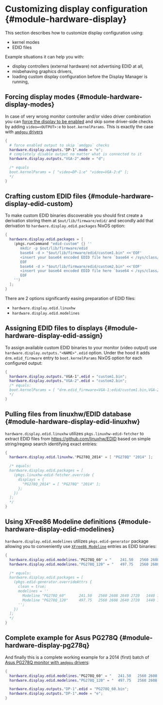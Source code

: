 # Customizing display configuration {#module-hardware-display}

This section describes how to customize display configuration using:
- kernel modes
- EDID files

Example situations it can help you with:
- display controllers (external hardware) not advertising EDID at all,
- misbehaving graphics drivers,
- loading custom display configuration before the Display Manager is running,

## Forcing display modes {#module-hardware-display-modes}

In case of very wrong monitor controller and/or video driver combination you can
[force the display to be enabled](https://mjmwired.net/kernel/Documentation/fb/modedb.txt#41)
and skip some driver-side checks by adding `video=<OUTPUT>:e` to `boot.kernelParams`.
This is exactly the case with [`amdgpu` drivers](https://gitlab.freedesktop.org/drm/amd/-/issues/615#note_1987392)

```nix
{
  # force enabled output to skip `amdgpu` checks
  hardware.display.outputs."DP-1".mode = "e";
  # completely disable output no matter what is connected to it
  hardware.display.outputs."VGA-2".mode = "d";

  /* equals
  boot.kernelParams = [ "video=DP-1:e" "video=VGA-2:d" ];
  */
}
```

## Crafting custom EDID files {#module-hardware-display-edid-custom}

To make custom EDID binaries discoverable you should first create a derivation storing them at
`$out/lib/firmware/edid/` and secondly add that derivation to `hardware.display.edid.packages` NixOS option:

```nix
{
  hardware.display.edid.packages = [
    (pkgs.runCommand "edid-custom" {} ''
       mkdir -p $out/lib/firmware/edid
       base64 -d > "$out/lib/firmware/edid/custom1.bin" <<'EOF'
       <insert your base64 encoded EDID file here `base64 < /sys/class/drm/card0-.../edid`>
       EOF
       base64 -d > "$out/lib/firmware/edid/custom2.bin" <<'EOF'
       <insert your base64 encoded EDID file here `base64 < /sys/class/drm/card1-.../edid`>
       EOF
    '')
  ];
}
```

There are 2 options significantly easing preparation of EDID files:
- `hardware.display.edid.linuxhw`
- `hardware.display.edid.modelines`

## Assigning EDID files to displays {#module-hardware-display-edid-assign}

To assign available custom EDID binaries to your monitor (video output) use `hardware.display.outputs."<NAME>".edid` option.
Under the hood it adds `drm.edid_firmware` entry to `boot.kernelParams` NixOS option for each configured output:

```nix
{
  hardware.display.outputs."VGA-1".edid = "custom1.bin";
  hardware.display.outputs."VGA-2".edid = "custom2.bin";
  /* equals:
  boot.kernelParams = [ "drm.edid_firmware=VGA-1:edid/custom1.bin,VGA-2:edid/custom2.bin" ];
  */
}
```

## Pulling files from linuxhw/EDID database {#module-hardware-display-edid-linuxhw}

`hardware.display.edid.linuxhw` utilizes `pkgs.linuxhw-edid-fetcher` to extract EDID files
from https://github.com/linuxhw/EDID based on simple string/regexp search identifying exact entries:

```nix
{
  hardware.display.edid.linuxhw."PG278Q_2014" = [ "PG278Q" "2014" ];

  /* equals:
  hardware.display.edid.packages = [
    (pkgs.linuxhw-edid-fetcher.override {
      displays = {
        "PG278Q_2014" = [ "PG278Q" "2014" ];
      };
    })
  ];
  */
}
```


## Using XFree86 Modeline definitions {#module-hardware-display-edid-modelines}

`hardware.display.edid.modelines` utilizes `pkgs.edid-generator` package allowing you to
conveniently use [`XFree86 Modeline`](https://en.wikipedia.org/wiki/XFree86_Modeline) entries as EDID binaries:

```nix
{
  hardware.display.edid.modelines."PG278Q_60" = "    241.50   2560 2608 2640 2720   1440 1443 1448 1481   -hsync +vsync";
  hardware.display.edid.modelines."PG278Q_120" = "   497.75   2560 2608 2640 2720   1440 1443 1448 1525   +hsync -vsync";

  /* equals:
  hardware.display.edid.packages = [
    (pkgs.edid-generator.overrideAttrs {
      clean = true;
      modelines = ''
        Modeline "PG278Q_60"      241.50   2560 2608 2640 2720   1440 1443 1448 1481   -hsync +vsync
        Modeline "PG278Q_120"     497.75   2560 2608 2640 2720   1440 1443 1448 1525   +hsync -vsync
      '';
    })
  ];
  */
}
```

## Complete example for Asus PG278Q {#module-hardware-display-pg278q}

And finally this is a complete working example for a 2014 (first) batch of [Asus PG278Q monitor with `amdgpu` drivers](https://gitlab.freedesktop.org/drm/amd/-/issues/615#note_1987392):

```nix
{
  hardware.display.edid.modelines."PG278Q_60" = "   241.50   2560 2608 2640 2720   1440 1443 1448 1481   -hsync +vsync";
  hardware.display.edid.modelines."PG278Q_120" = "  497.75   2560 2608 2640 2720   1440 1443 1448 1525   +hsync -vsync";

  hardware.display.outputs."DP-1".edid = "PG278Q_60.bin";
  hardware.display.outputs."DP-1".mode = "e";
}
```
